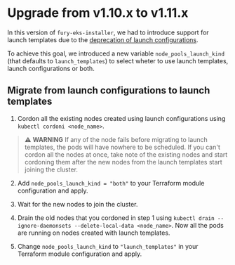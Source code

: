 # Upgrade from v1.10.x to v1.11.x

In this version of `fury-eks-installer`, we had to introduce support for launch templates due to the [deprecation of launch configurations](https://aws.amazon.com/blogs/compute/amazon-ec2-auto-scaling-will-no-longer-add-support-for-new-ec2-features-to-launch-configurations/).

To achieve this goal, we introduced a new variable `node_pools_launch_kind` (that defaults to `launch_templates`) to select wheter to use launch templates, launch configurations or both.

## Migrate from launch configurations to launch templates

1. Cordon all the existing nodes created using launch configurations using `kubectl cordoni <node_name>`.

> ⚠️ **WARNING**
> If any of the node fails before migrating to launch templates, the pods will have nowhere to be scheduled. If you can't cordon all the nodes at once, take note of the existing nodes and start cordoning them after the new nodes from the launch templates start joining the cluster.

2. Add `node_pools_launch_kind = "both"` to your Terraform module configuration and apply.

3. Wait for the new nodes to join the cluster.

4. Drain the old nodes that you cordoned in step 1 using `kubectl drain --ignore-daemonsets --delete-local-data <node_name>`. Now all the pods are running on nodes created with launch templates.

5. Change `node_pools_launch_kind` to `"launch_templates"` in your Terraform module configuration and apply.
